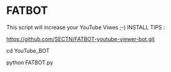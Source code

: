 


FATBOT
===========

This script will increase  your YouTube Viwes ;-)
INSTALL TIPS :


https://github.com/SECTN/FATBOT-youtube-viewer-bot.git


cd YouTube_BOT


python FATBOT.py





